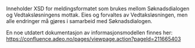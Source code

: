 Inneholder XSD for meldingsformatet som brukes mellom Søknadsdialogen og Vedtaksløsningens mottak. Eies og forvaltes av Vedtaksløsningen, men alle endringer må gjøres i samarbeid med Søknadsdialogen.

En noe utdatert dokumentasjon av informasjonsmodellen finnes her: https://confluence.adeo.no/pages/viewpage.action?pageId=211665403